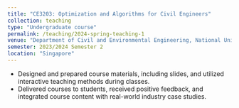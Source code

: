 ```yaml
---
title: "CE3203: Optimization and Algorithms for Civil Engineers"
collection: teaching
type: "Undergraduate course"
permalink: /teaching/2024-spring-teaching-1
venue: "Department of Civil and Environmental Engineering, National University of Singapore"
semester: 2023/2024 Semester 2
location: "Singapore"
---
```


*	Designed and prepared course materials, including slides, and utilized interactive teaching methods during classes.
*	Delivered courses to students, received positive feedback, and integrated course content with real-world industry case studies.
